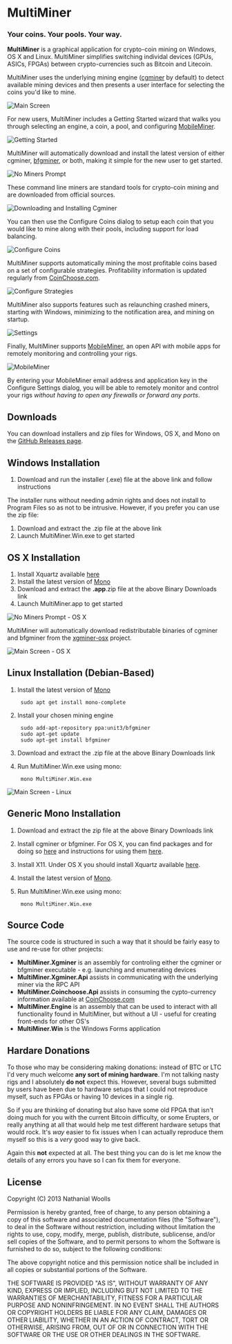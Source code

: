MultiMiner
==========
### Your coins. Your pools. Your way.
__MultiMiner__ is a graphical application for crypto-coin mining on Windows, OS X and Linux. MultiMiner simplifies switching individal devices (GPUs, ASICs, FPGAs) between crypto-currencies such as Bitcoin and Litecoin.

MultiMiner uses the underlying mining engine ([cgminer][1] by default) to detect available mining devices and then presents a user interface for selecting the coins you'd like to mine.

![Main Screen](https://github.com/nwoolls/MultiMiner/raw/master/Screenshots/Main%20Screen.png "Main Screen")

For new users, MultiMiner includes a Getting Started wizard that walks you through selecting an engine, a coin, a pool, and configuring [MobileMiner][14].

![Getting Started](https://github.com/nwoolls/MultiMiner/raw/master/Screenshots/Getting%20Started.png "Getting Started")

MultiMiner will automatically download and install the latest version of either cgminer, [bfgminer][2], or both, making it simple for the new user to get started.

![No Miners Prompt](https://github.com/nwoolls/MultiMiner/raw/master/Screenshots/No%20Miners%20Prompt.png "No Miners Prompt")

These command line miners are standard tools for crypto-coin mining and are downloaded from official sources.

![Downloading and Installing Cgminer](https://github.com/nwoolls/MultiMiner/raw/master/Screenshots/Downloading%20and%20Installing%20Cgminer.png "Downloading and Installing Cgminer")

You can then use the Configure Coins dialog to setup each coin that you would like to mine along with their pools, including support for load balancing.

![Configure Coins](https://github.com/nwoolls/MultiMiner/raw/master/Screenshots/Configure%20Coins.png "Configure Coins")

MultiMiner supports automatically mining the most profitable coins based on a set of configurable strategies. Profitability information is updated regularly from [CoinChoose.com][9].

![Configure Strategies](https://github.com/nwoolls/MultiMiner/raw/master/Screenshots/Configure%20Strategies.png "Configure Strategies")

MultiMiner also supports features such as relaunching crashed miners, starting with Windows, minimizing to the notification area, and mining on startup.

![Settings](https://github.com/nwoolls/MultiMiner/raw/master/Screenshots/Settings.png "Settings")

Finally, MultiMiner supports [MobileMiner][14], an open API with mobile apps for remotely monitoring and controlling your rigs.

![MobileMiner](https://github.com/nwoolls/MultiMiner/raw/master/Screenshots/MobileMiner.png "MobileMiner")

By entering your MobileMiner email address and application key in the Configure Settings dialog, you will be able to remotely monitor and control your rigs _without having to open any firewalls or forward any ports_.

Downloads
----------------
You can download installers and zip files for Windows, OS X, and Mono on the [GitHub Releases page][12].

Windows Installation
--------------------
1. Download and run the installer (.exe) file at the above link and follow instructions

The installer runs without needing admin rights and does not install to Program Files so as not to be intrusive. However, if you prefer you can use the zip file:

1. Download and extract the .zip file at the above link
2. Launch MultiMiner.Win.exe to get started

OS X Installation
-----------------
1. Install Xquartz available [here][7]
2. Install the latest version of [Mono][8]
3. Download and extract the __.app__.zip file at the above Binary Downloads link
4. Launch MultiMiner.app to get started

![No Miners Prompt - OS X](https://github.com/nwoolls/MultiMiner/raw/master/Screenshots/No%20Miners%20Prompt%20-%20OS%20X.png "No Miners Prompt - OS X")

MultiMiner will automatically download redistributable binaries of cgminer and bfgminer from the [xgminer-osx][13] project.

![Main Screen - OS X](https://github.com/nwoolls/MultiMiner/raw/master/Screenshots/Main%20Screen%20-%20OS%20X.png "Main Screen - OS X")

Linux Installation (Debian-Based)
---------------------------------
1. Install the latest version of [Mono][8]

        sudo apt get install mono-complete
        
2. Install your chosen mining engine

        sudo add-apt-repository ppa:unit3/bfgminer
        sudo apt-get update
        sudo apt-get install bfgminer
        
3. Download and extract the .zip file at the above Binary Downloads link
4. Run MultiMiner.Win.exe using mono:

        mono MultiMiner.Win.exe
        
![Main Screen - Linux](https://github.com/nwoolls/MultiMiner/raw/master/Screenshots/Main%20Screen%20-%20Linux.png "Main Screen - Linux")
        
Generic Mono Installation
-------------------------------
1. Download and extract the zip file at the above Binary Downloads link
2. Install cgminer or bfgminer. For OS X, you can find packages and for doing so [here][5] and instructions for using them [here][6].
3. Install X11. Under OS X you should install Xquartz available [here][7].
4. Install the latest version of [Mono][8].
5. Run MultiMiner.Win.exe using mono:

        mono MultiMiner.Win.exe
        
Source Code
-----------
The source code is structured in such a way that it should be fairly easy to use and re-use for other projects:

* __MultiMiner.Xgminer__ is an assembly for controling either the cgminer or bfgminer executable - e.g. launching and enumerating devices
* __MultiMiner.Xgminer.Api__ assists in communicating with the underlying miner via the RPC API
* __MultiMiner.Coinchoose.Api__ assists in consuming the cypto-currency information available at [CoinChoose.com][9]
* __MultiMiner.Engine__ is an assembly that can be used to interact with all functionality found in MultiMiner, but without a UI - useful for creating front-ends for other OS's
* __MultiMiner.Win__ is the Windows Forms application

Hardare Donations
-----------------
To those who may be considering making donations: instead of BTC or LTC I'd very much welcome __any sort of mining hardware__. I'm not talking nasty rigs and I absolutely __do not__ expect this. However, several bugs submitted by users have been due to hardware setups that I could not reproduce myself, such as FPGAs or having 10 devices in a single rig.

So if you are thinking of donating but also have some old FPGA that isn't doing much for you with the current Bitcoin difficulty, or some Erupters, or really anything at all that would help me test different hardware setups that would rock. It's _way_ easier to fix issues when I can actually reproduce them myself so this is a _very_ good way to give back.

Again this __not__ expected at all. The best thing you can do is let me know the details of any errors you have so I can fix them for everyone.

License
-------
Copyright (C) 2013 Nathanial Woolls

Permission is hereby granted, free of charge, to any person obtaining a copy of this software and associated documentation files (the "Software"), to deal in the Software without restriction, including without limitation the rights to use, copy, modify, merge, publish, distribute, sublicense, and/or sell copies of the Software, and to permit persons to whom the Software is furnished to do so, subject to the following conditions:

The above copyright notice and this permission notice shall be included in all copies or substantial portions of the Software.

THE SOFTWARE IS PROVIDED "AS IS", WITHOUT WARRANTY OF ANY KIND, EXPRESS OR IMPLIED, INCLUDING BUT NOT LIMITED TO THE WARRANTIES OF MERCHANTABILITY, FITNESS FOR A PARTICULAR PURPOSE AND NONINFRINGEMENT. IN NO EVENT SHALL THE AUTHORS OR COPYRIGHT HOLDERS BE LIABLE FOR ANY CLAIM, DAMAGES OR OTHER LIABILITY, WHETHER IN AN ACTION OF CONTRACT, TORT OR OTHERWISE, ARISING FROM, OUT OF OR IN CONNECTION WITH THE SOFTWARE OR THE USE OR OTHER DEALINGS IN THE SOFTWARE.


[1]: https://github.com/ckolivas/cgminer
[2]: https://github.com/luke-jr/bfgminer
[3]: https://www.dropbox.com/s/ne5eywfx8v7hneb/MultiMiner-1.0.7.zip
[4]: http://ck.kolivas.org/apps/cgminer/
[5]: https://github.com/nwoolls/homebrew-cryptocoin
[6]: http://blog.nwoolls.com/2013/04/24/bitcoin-mining-on-mac-os-x-cgminer-bfgminer/
[7]: http://xquartz.macosforge.org/
[8]: http://www.mono-project.com/Main_Page
[9]: http://coinchoose.com/
[10]: http://luke.dashjr.org/programs/bitcoin/files/bfgminer/
[11]: https://www.dropbox.com/s/o08inghtw7ut1an/MultiMiner-1.0.7.exe
[12]: https://github.com/nwoolls/MultiMiner/releases
[13]: https://github.com/nwoolls/xgminer-osx
[14]: http://www.mobileminerapp.com
